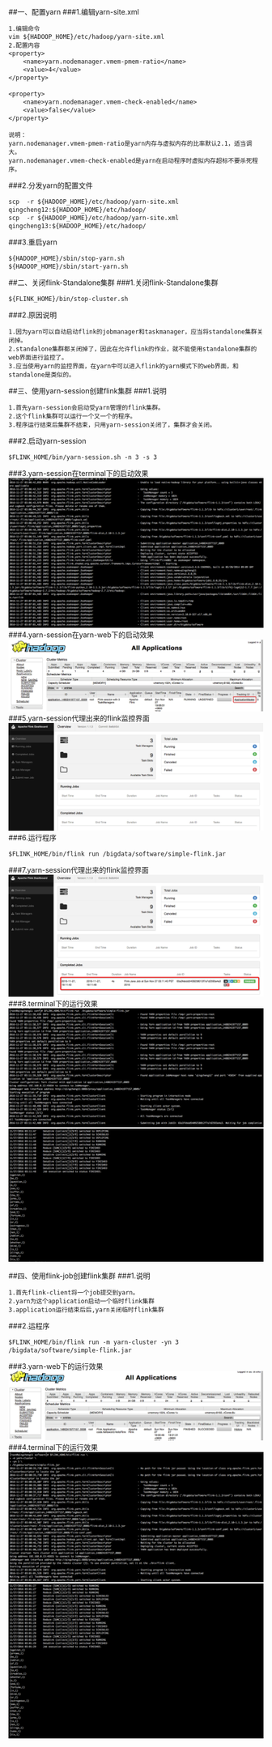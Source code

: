 ##一、配置yarn
###1.编辑yarn-site.xml
```
1.编辑命令
vim ${HADOOP_HOME}/etc/hadoop/yarn-site.xml
2.配置内容
<property>  
    <name>yarn.nodemanager.vmem-pmem-ratio</name>  
    <value>4</value>  
</property> 

<property>  
    <name>yarn.nodemanager.vmem-check-enabled</name>  
    <value>false</value>  
</property> 

说明：
yarn.nodemanager.vmem-pmem-ratio是yarn内存与虚拟内存的比率默认2.1，适当调大。
yarn.nodemanager.vmem-check-enabled是yarn在启动程序时虚拟内存超标不要杀死程序。
```

###2.分发yarn的配置文件
```
scp  -r ${HADOOP_HOME}/etc/hadoop/yarn-site.xml  qingcheng12:${HADOOP_HOME}/etc/hadoop/
scp  -r ${HADOOP_HOME}/etc/hadoop/yarn-site.xml  qingcheng13:${HADOOP_HOME}/etc/hadoop/
```
###3.重启yarn
```
${HADOOP_HOME}/sbin/stop-yarn.sh
${HADOOP_HOME}/sbin/start-yarn.sh
```

##二、关闭flink-Standalone集群
###1.关闭flink-Standalone集群
```
${FLINK_HOME}/bin/stop-cluster.sh
```
###2.原因说明
```
1.因为yarn可以自动启动flink的jobmanager和taskmanager，应当将standalone集群关闭掉。
2.standalone集群都关闭掉了，因此在允许flink的作业，就不能使用standalone集群的web界面进行监控了。
3.应当使用yarn的监控界面，在yarn中可以进入flink的yarn模式下的web界面，和standalone是类似的。
```

##三、使用yarn-session创建flink集群
###1.说明
```
1.首先yarn-session会启动受yarn管理的flink集群。
2.这个flink集群可以运行一个又一个的程序。
3.程序运行结束后集群不结束，只用yarn-session关闭了，集群才会关闭。
```
###2.启动yarn-session
```
$FLINK_HOME/bin/yarn-session.sh -n 3 -s 3
```
###3.yarn-session在terminal下的启动效果
![](images/Snip20161127_69.png) 
###4.yarn-session在yarn-web下的启动效果
![](images/Snip20161127_70.png) 
###5.yarn-session代理出来的flink监控界面
![](images/Snip20161127_71.png) 
###6.运行程序
```
$FLINK_HOME/bin/flink run /bigdata/software/simple-flink.jar
```
###7.yarn-session代理出来的flink监控界面
![](images/Snip20161127_74.png) 
###8.terminal下的运行效果
![](images/Snip20161127_72.png) 
![](images/Snip20161127_73.png) 

##四、使用flink-job创建flink集群
###1.说明
```
1.首先flink-client将一个job提交到yarn。
2.yarn为这个application启动一个临时flink集群
3.application运行结束后后,yarn关闭临时flink集群
```
###2.运程序
```
$FLINK_HOME/bin/flink run -m yarn-cluster -yn 3
/bigdata/software/simple-flink.jar
```
###3.yarn-web下的运行效果
![](images/Snip20161127_68.png) 
###4.terminal下的运行效果
![](images/Snip20161127_66.png) 
![](images/Snip20161127_67.png) 





